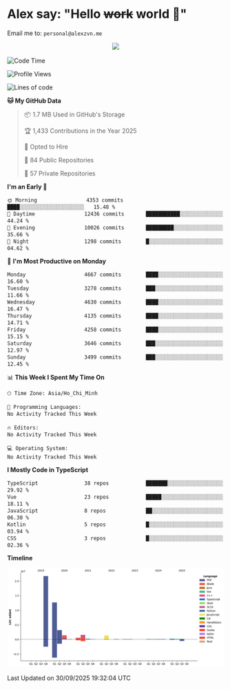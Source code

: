 # Alex say: "Hello ~~work~~ world 🐾"
Email me to: `personal@alexzvn.me`


<p align=center>
  <a href="https://skillicons.dev">
    <img src="https://skillicons.dev/icons?i=ts,js,php,nodejs,bun,vue,nuxt,react,svelte,tauri,laravel,rust,mongodb,docker,electron,redis,rabbitmq,tailwind,git,cloudflare,elysia,mysql,nginx,rollupjs,sentry,ubuntu,yarn,html,css,vite" />
  </a>
</p>

<!--START_SECTION:waka-->
![Code Time](http://img.shields.io/badge/Code%20Time-1%2C066%20hrs%2055%20mins-blue)

![Profile Views](http://img.shields.io/badge/Profile%20Views-11-blue)

![Lines of code](https://img.shields.io/badge/From%20Hello%20World%20I%27ve%20Written-43.6%20million%20lines%20of%20code-blue)

**🐱 My GitHub Data** 

> 📦 1.7 MB Used in GitHub's Storage 
 > 
> 🏆 1,433 Contributions in the Year 2025
 > 
> 💼 Opted to Hire
 > 
> 📜 84 Public Repositories 
 > 
> 🔑 57 Private Repositories 
 > 
**I'm an Early 🐤** 

```text
🌞 Morning                4353 commits        ████░░░░░░░░░░░░░░░░░░░░░   15.48 % 
🌆 Daytime                12436 commits       ███████████░░░░░░░░░░░░░░   44.24 % 
🌃 Evening                10026 commits       █████████░░░░░░░░░░░░░░░░   35.66 % 
🌙 Night                  1298 commits        █░░░░░░░░░░░░░░░░░░░░░░░░   04.62 % 
```
📅 **I'm Most Productive on Monday** 

```text
Monday                   4667 commits        ████░░░░░░░░░░░░░░░░░░░░░   16.60 % 
Tuesday                  3278 commits        ███░░░░░░░░░░░░░░░░░░░░░░   11.66 % 
Wednesday                4630 commits        ████░░░░░░░░░░░░░░░░░░░░░   16.47 % 
Thursday                 4135 commits        ████░░░░░░░░░░░░░░░░░░░░░   14.71 % 
Friday                   4258 commits        ████░░░░░░░░░░░░░░░░░░░░░   15.15 % 
Saturday                 3646 commits        ███░░░░░░░░░░░░░░░░░░░░░░   12.97 % 
Sunday                   3499 commits        ███░░░░░░░░░░░░░░░░░░░░░░   12.45 % 
```


📊 **This Week I Spent My Time On** 

```text
🕑︎ Time Zone: Asia/Ho_Chi_Minh

💬 Programming Languages: 
No Activity Tracked This Week

🔥 Editors: 
No Activity Tracked This Week

💻 Operating System: 
No Activity Tracked This Week
```

**I Mostly Code in TypeScript** 

```text
TypeScript               38 repos            ███████░░░░░░░░░░░░░░░░░░   29.92 % 
Vue                      23 repos            █████░░░░░░░░░░░░░░░░░░░░   18.11 % 
JavaScript               8 repos             ██░░░░░░░░░░░░░░░░░░░░░░░   06.30 % 
Kotlin                   5 repos             █░░░░░░░░░░░░░░░░░░░░░░░░   03.94 % 
CSS                      3 repos             █░░░░░░░░░░░░░░░░░░░░░░░░   02.36 % 
```



**Timeline**

![Lines of Code chart](https://raw.githubusercontent.com/alexzvn/alexzvn/main/assets/bar_graph.png)


 Last Updated on 30/09/2025 19:32:04 UTC
<!--END_SECTION:waka-->
